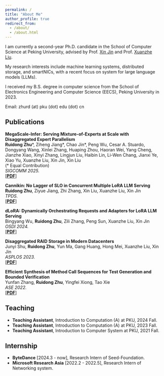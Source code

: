 ```yaml
---
permalink: /
title: "About Me"
author_profile: true
redirect_from: 
  - /about/
  - /about.html
---
```


I am currently a second-year Ph.D. candidate in the School of Computer Science at Peking University, advised by Prof. [Xin Jin](https://xinjin.github.io/) and Prof. [Xuanzhe Liu](http://www.liuxuanzhe.com/).

My research interests include machine learning systems, distributed storage, and smartNICs, with a recent focus on system for large language models (LLMs).

I received my B.S. degree in computer science from the School of Electronics Engineering and Computer Science (EECS), Peking University in 2023.

Email: zhurd (at) pku (dot) edu (dot) cn


Publications
-----

**MegaScale-Infer: Serving Mixture-of-Experts at Scale with Disaggregated Expert Parallelism**  
**Ruidong Zhu**\*, Ziheng Jiang\*, Chao Jin\*, Peng Wu, Cesar A. Stuardo,
Dongyang Wang, Xinlei Zhang, Huaping Zhou, Haoran Wei, Yang Cheng,
Jianzhe Xiao, Xinyi Zhang, Lingjun Liu, Haibin Lin, Li-Wen Chang, Jianxi Ye,
Xiao Yu, Xuanzhe Liu, Xin Jin, Xin Liu  
(\* Equal Contribution)  
*SIGCOMM 2025.*  
[**[PDF](https://arxiv.org/abs/2504.02263)**]

**Cannikin: No Lagger of SLO in Concurrent Multiple LoRA LLM Serving**  
**Ruidong Zhu**, Ziyue Jiang, Zhi Zhang, Xin Liu, Xuanzhe Liu, Xin Jin  
*TPDS.*  
[**[PDF](https://ieeexplore.ieee.org/document/11082562)**]

**dLoRA: Dynamically Orchestrating Requests and Adapters for LoRA LLM Serving**  
Bingyang Wu, **Ruidong Zhu**, Zili Zhang, Peng Sun, Xuanzhe Liu, Xin Jin  
*OSDI 2024.*  
[**[PDF](https://www.usenix.org/conference/osdi24/presentation/wu-bingyang)**]

**Disaggregated RAID Storage in Modern Datacenters**  
Junyi Shu, **Ruidong Zhu**, Yun Ma, Gang Huang, Hong Mei, Xuanzhe Liu, Xin Jin  
*ASPLOS 2023.*  
[**[PDF](/files/papers/asplos23_dRAID.pdf)**]

**Efficient Synthesis of Method Call Sequences for Test Generation and Bounded Verification**  
Yunfan Zhang, **Ruidong Zhu**, Yingfei Xiong, Tao Xie  
*ASE 2022.*  
[**[PDF](/files/papers/ase22_synthesis.pdf)**]

Teaching
-----

- **Teaching Assistant**, Introduction to Computation (A) at PKU, 2024 Fall.
- **Teaching Assistant**, Introduction to Computation (A) at PKU, 2023 Fall.
- **Teaching Assistant**, Introduction to Computer System at PKU, 2021 Fall.

Internship
-----

- **ByteDance** [2024.3 - now], Research Intern of Seed-Foundation.
- **Microsoft Research Asia** [2022.2 - 2022.5], Research Intern of Networking system.